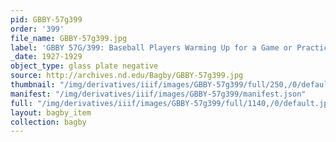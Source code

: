 ```yaml
---
pid: GBBY-57g399
order: '399'
file_name: GBBY-57g399.jpg
label: 'GBBY 57G/399: Baseball Players Warming Up for a Game or Practice - c1927-1929'
_date: 1927-1929
object_type: glass plate negative
source: http://archives.nd.edu/Bagby/GBBY-57g399.jpg
thumbnail: "/img/derivatives/iiif/images/GBBY-57g399/full/250,/0/default.jpg"
manifest: "/img/derivatives/iiif/images/GBBY-57g399/manifest.json"
full: "/img/derivatives/iiif/images/GBBY-57g399/full/1140,/0/default.jpg"
layout: bagby_item
collection: bagby
---
```

